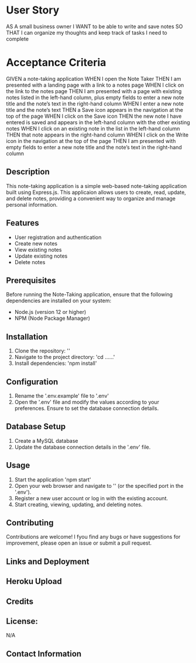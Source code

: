 # User Story
AS A small business owner
I WANT to be able to write and save notes
SO THAT I can organize my thoughts and keep track of tasks I need to complete

# Acceptance Criteria
GIVEN a note-taking application
WHEN I open the Note Taker
THEN I am presented with a landing page with a link to a notes page
WHEN I click on the link to the notes page
THEN I am presented with a page with existing notes listed in the left-hand column, plus empty fields to enter a new note title and the note’s text in the right-hand column
WHEN I enter a new note title and the note’s text
THEN a Save icon appears in the navigation at the top of the page
WHEN I click on the Save icon
THEN the new note I have entered is saved and appears in the left-hand column with the other existing notes
WHEN I click on an existing note in the list in the left-hand column
THEN that note appears in the right-hand column
WHEN I click on the Write icon in the navigation at the top of the page
THEN I am presented with empty fields to enter a new note title and the note’s text in the right-hand column

## Description
This note-taking application is a simple web-based note-taking application built using Express.js. This applicaion allows users to create, read, update, and delete notes, providing a convenient way to organize and manage personal information. 

## Features
- User registration and authentication
- Create new notes
- View existing notes
- Update existing notes
- Delete notes

## Prerequisites
Before running the Note-Taking application, ensure that the following dependencies are installed on your system:

- Node.js (version 12 or higher)
- NPM (Node Package Manager)

## Installation
1. Clone the repository: ''
2. Navigate to the project directory: 'cd ......'
3. Install dependencies: 'npm install'

## Configuration
1. Rename the '.env.example' file to '.env'
2. Open the '.env' file and modify the values according to your preferences. Ensure to set the database connection details. 

## Database Setup
1. Create a MySQL database
2. Update the database connection details in the '.env' file.

## Usage
1. Start the application 'npm start'
2. Open your web browser and navigate to '' (or the specified port in the '.env').
3. Register a new user account or log in with the existing account.
4. Start creating, viewing, updating, and deleting notes. 

## Contributing
Contributions are welcome! I fyou find any bugs or have suggestions for improvement, please open an issue or submit a pull request. 
## Links and Deployment

## Heroku Upload
## Credits

## License:
N/A
## Contact Information

